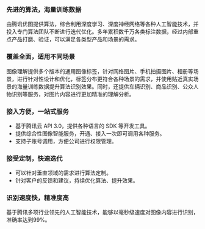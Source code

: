 ### 先进的算法，海量训练数据
由腾讯优图提供算法，综合利用深度学习、深度神经网络等各种人工智能技术，并投入专门算法团队不断进行迭代优化。多年累积数千万各类标注数据，经过内部重点产品打磨、验证，可以满足各类型产品和场景的需求。

### 覆盖全面，适用不同场景
图像理解提供多个版本的通用图像标签，针对网络图片、手机拍摄图片、相册等场景，进行针对性设计和优化，标签分布更符合各种场景的需求，并使用贴近真实场景的海量训练数据提升算法识别效果。同时，还提供车辆识别、商品识别、公众人物识别等服务，对图片内容进行更加精准的理解分析。

### 接入方便，一站式服务
- 基于腾讯云 API 3.0，提供各种语言的 SDK 等开发工具。
- 提供综合性图像智能服务，开通、接入一次即可调用各种服务。
- 支持子账号调用，方便公司进行权限管理。

### 接受定制，快速迭代
- 可以针对垂直领域的需求进行算法定制。
- 针对客户的反馈和建议，持续优化算法、提升效果。

### 识别速度快，精准度高
基于腾讯多项行业领先的人工智能技术，能够以毫秒级速度对图像内容进行识别，准确率达到99%。  

